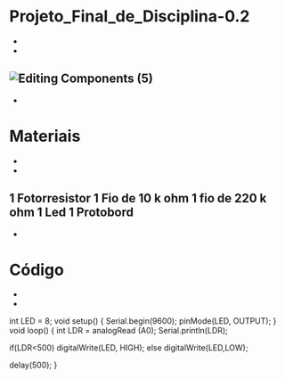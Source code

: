 # Projeto_Final_de_Disciplina-0.2
-
-
![Editing Components (5)](https://github.com/user-attachments/assets/d251a4d8-96d5-4a81-b2b7-9fc3378847a8)
-
-
# Materiais
-
-
1 Fotorresistor
1 Fio de 10 k ohm
1 fio de 220 k ohm
1 Led
1 Protobord
-
-
# Código
-
-
int LED = 8;
void setup() {
  Serial.begin(9600);
  pinMode(LED, OUTPUT);
}
void loop() {
  int LDR = analogRead (A0);
  Serial.println(LDR);

  if(LDR<500)
   digitalWrite(LED, HIGH);
   else
     digitalWrite(LED,LOW);

   delay(500);
}

